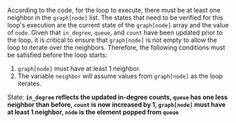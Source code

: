 According to the code, for the loop to execute, there must be at least one neighbor in the `graph[node]` list. The states that need to be verified for this loop's execution are the current state of the `graph[node]` array and the value of `node`. Given that `in_degree`, `queue`, and `count` have been updated prior to the loop, it is critical to ensure that `graph[node]` is not empty to allow the loop to iterate over the neighbors. Therefore, the following conditions must be satisfied before the loop starts:

1. `graph[node]` must have at least 1 neighbor.
2. The variable `neighbor` will assume values from `graph[node]` as the loop iterates.

State: **`in_degree` reflects the updated in-degree counts, `queue` has one less neighbor than before, `count` is now increased by 1, `graph[node]` must have at least 1 neighbor, `node` is the element popped from `queue`**